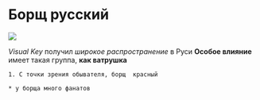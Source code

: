 # Борщ русский 
![](http://bipbap.ru/wp-content/uploads/2017/04/0_70bfb_209fe817_XL.jpg)


*Visual Key* получил *широкое распространение* в Руси 
**Особое влияние** имеет такая группа, **как ватрушка**


    1. С точки зрения обывателя, борщ  красный 
    
    * у борща много фанатов
